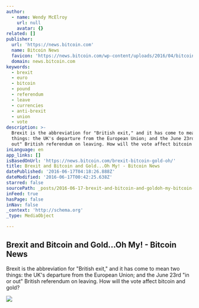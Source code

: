 ```yaml
---
author:
  - name: Wendy McElroy
    url: null
    avatar: {}
related: []
publisher:
  url: 'https://news.bitcoin.com'
  name: Bitcoin News
  favicon: 'https://news.bitcoin.com/wp-content/uploads/2016/04/bitcoin_fav.png'
  domain: news.bitcoin.com
keywords:
  - brexit
  - euro
  - bitcoin
  - pound
  - referendum
  - leave
  - currencies
  - anti-brexit
  - union
  - vote
description: >-
  Brexit is the abbreviation for "British exit," and it has come to mean two
  things: the UK's departure from the European Union; and the June 23rd "in or
  out" British referendum on leaving. How will the vote affect bitcoin and gold?
inLanguage: en
app_links: []
isBasedOnUrl: 'https://news.bitcoin.com/brexit-bitcoin-gold-oh/'
title: Brexit and Bitcoin and Gold...Oh My! - Bitcoin News
datePublished: '2016-06-17T04:18:26.888Z'
dateModified: '2016-06-17T00:42:25.638Z'
starred: false
sourcePath: _posts/2016-06-17-brexit-and-bitcoin-and-goldoh-my-bitcoin-news.md
inFeed: true
hasPage: false
inNav: false
_context: 'http://schema.org'
_type: MediaObject

---
```

<article style=""><h1>Brexit and Bitcoin and Gold...Oh My! - Bitcoin News</h1><p>Brexit is the abbreviation for "British exit," and it has come to mean two things: the UK's departure from the European Union; and the June 23rd "in or out" British referendum on leaving. How will the vote affect bitcoin and gold?</p><img src="https://news.bitcoin.com/wp-content/uploads/2016/06/Brexit-Flags.jpg" /></article>